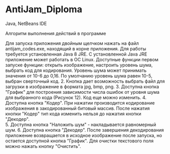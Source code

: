 # AntiJam_Diploma
Java, NetBeans IDE

Алгоритм выполнения действий в программе

Для запуска приложения двойным щелчком нажать на файл antijam_codes.exe, находящий в корне приложения. 
Для работы требуется установленная Java 8 JRE. С установленной Java JRE приложение может работать в ОС Linux.
Доступные функции первом запуске функции: открыть изображение, настроить уровень шума, выбрать код для кодирования. 
Уровень шума может принимать значения от 10-6  до 0,16. По умолчанию уровень шума равен 10-5, выбран сверточный код.
2. Кнопка   дает возможность выбрать файл для загрузки в изображение в формата jpg, bmp, png.
3. Доступна кнопка "График" для построения зависимости числа ошибок от уровня шума для выбранного кода (Рисунок 12). 
Код еще можно изменить.
4. Доступна кнопка  "Кодер". При нажатии производится кодирование изображения в закодированный битовый массив. 
После нажатия кнопки "Кодер" тип кода изменить нельзя до нажатия кнопки "Декодер".   
5. Доступна кнопка "Наложить шум"   - накладывается равномерный шум.
6. Доступна кнопка "Декодер".
После завершения декодирования приложение возвращается в исходное изображение после запуска, но остается доступной кнопка  "График".
Для очистки текстового поля можно нажать кнопку "Очистить".


